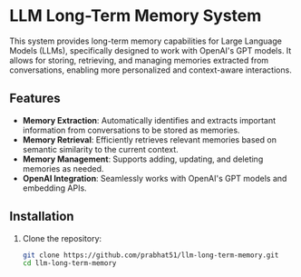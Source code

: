 # LLM Long-Term Memory System

This system provides long-term memory capabilities for Large Language Models (LLMs), specifically designed to work with OpenAI's GPT models. It allows for storing, retrieving, and managing memories extracted from conversations, enabling more personalized and context-aware interactions.

## Features

- **Memory Extraction**: Automatically identifies and extracts important information from conversations to be stored as memories.
- **Memory Retrieval**: Efficiently retrieves relevant memories based on semantic similarity to the current context.
- **Memory Management**: Supports adding, updating, and deleting memories as needed.
- **OpenAI Integration**: Seamlessly works with OpenAI's GPT models and embedding APIs.

## Installation

1. Clone the repository:
   ```bash
   git clone https://github.com/prabhat51/llm-long-term-memory.git
   cd llm-long-term-memory
